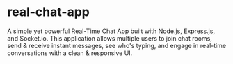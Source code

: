 # real-chat-app
A simple yet powerful Real-Time Chat App built with Node.js, Express.js, and Socket.io. This application allows multiple users to join chat rooms, send &amp; receive instant messages, see who's typing, and engage in real-time conversations with a clean &amp; responsive UI.
